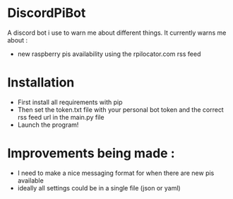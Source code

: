 # DiscordPiBot

A discord bot i use to warn me about different things. It currently warns me about :

-   new raspberry pis availability using the rpilocator.com rss feed

# Installation

-   First install all requirements with pip
-   Then set the token.txt file with your personal bot token and the correct rss feed url in the main.py file
-   Launch the program!

# Improvements being made :

-   I need to make a nice messaging format for when there are new pis available
-   ideally all settings could be in a single file (json or yaml)
